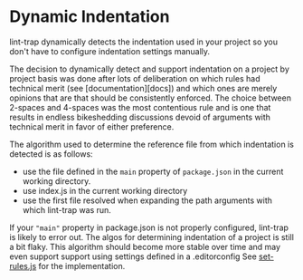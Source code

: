 Dynamic Indentation
===================

lint-trap dynamically detects the indentation used in your
project so you don't have to configure indentation settings
manually. 

The decision to dynamically detect and support indentation
on a project by project basis was done after lots of
deliberation on which rules had technical merit (see
[documentation][docs]) and which ones are merely opinions
that are that should be consistently enforced. The choice
between 2-spaces and 4-spaces was the most contentious rule
and is one that results in endless bikeshedding discussions
devoid of arguments with technical merit in favor of either
preference.

The algorithm used to determine the reference file from
which indentation is detected is as follows:

 - use the file defined in the `main` property of 
   `package.json` in the current working directory.
 - use index.js in the current working directory
 - use the first file resolved when expanding the path
   arguments with which lint-trap was run.

If your `"main"` property in package.json is not properly
configured, lint-trap is likely to error out. The algos
for determining indentation of a project is still a bit
flaky. This algorithm should become more stable over time
and may even support support using settings defined in a
.editorconfig
See [set-rules.js][set-rules.js] for the implementation.

[set-rules.js]: https://github.com/uber/lint-trap/blob/master/set-rules.js

